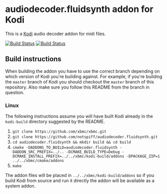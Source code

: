 # audiodecoder.fluidsynth addon for Kodi

This is a [Kodi](http://kodi.tv) audio decoder addon for midi files.

[![Build Status](https://travis-ci.org/notspiff/audiodecoder.fluidsynth.svg?branch=master)](https://travis-ci.org/notspiff/audiodecoder.fluidsynth)
[![Build Status](https://ci.appveyor.com/api/projects/status/github/notspiff/audiodecoder.fluidsynth?svg=true)](https://ci.appveyor.com/project/notspiff/audiodecoder-fluidsynth)

## Build instructions

When building the addon you have to use the correct branch depending on which version of Kodi you're building against. 
For example, if you're building the `master` branch of Kodi you should checkout the `master` branch of this repository. 
Also make sure you follow this README from the branch in question.

### Linux

The following instructions assume you will have built Kodi already in the `kodi-build` directory 
suggested by the README.

1. `git clone https://github.com/xbmc/xbmc.git`
2. `git clone https://github.com/notspiff/audiodecoder.fluidsynth.git`
3. `cd audiodecoder.fluidsynth && mkdir build && cd build`
4. `cmake -DADDONS_TO_BUILD=audiodecoder.fluidsynth -DADDON_SRC_PREFIX=../.. -DCMAKE_BUILD_TYPE=Debug -DCMAKE_INSTALL_PREFIX=../../xbmc/kodi-build/addons -DPACKAGE_ZIP=1 ../../xbmc/cmake/addons`
5. `make`

The addon files will be placed in `../../xbmc/kodi-build/addons` so if you build Kodi from source and run it directly 
the addon will be available as a system addon.
